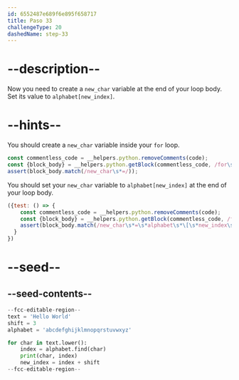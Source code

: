 ```yaml
---
id: 6552487e689f6e895f658717
title: Paso 33
challengeType: 20
dashedName: step-33
---
```


# --description--

Now you need to create a `new_char` variable at the end of your loop body. Set its value to `alphabet[new_index]`.

# --hints--

You should create a `new_char` variable inside your `for` loop.

```js
const commentless_code = __helpers.python.removeComments(code);
const {block_body} = __helpers.python.getBlock(commentless_code, /for\s+char\s+in\s+text\.lower\s*\(\s*\)\s*/);
assert(block_body.match(/new_char\s*=/));
```

You should set your `new_char` variable to `alphabet[new_index]` at the end of your loop body.

```js
({test: () => {
    const commentless_code = __helpers.python.removeComments(code);
    const {block_body} = __helpers.python.getBlock(commentless_code, /for\s+char\s+in\s+text\.lower\s*\(\s*\)\s*/);
    assert(block_body.match(/new_char\s*=\s*alphabet\s*\[\s*new_index\s*\]\s*$/));
  }
})
```

# --seed--

## --seed-contents--

```py
--fcc-editable-region--
text = 'Hello World'
shift = 3
alphabet = 'abcdefghijklmnopqrstuvwxyz'

for char in text.lower():
    index = alphabet.find(char)
    print(char, index)
    new_index = index + shift
--fcc-editable-region--
```
